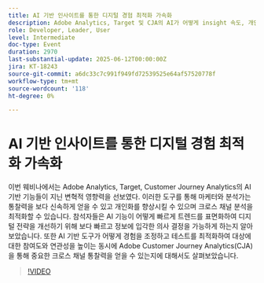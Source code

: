 ```yaml
---
title: AI 기반 인사이트를 통한 디지털 경험 최적화 가속화
description: Adobe Analytics, Target 및 CJA의 AI가 어떻게 insight 속도, 개인화 및 크로스 채널 최적화를 향상시켜 보다 스마트하고 빠른 마케팅 의사 결정을 가능하게 하는지 알아보십시오.
role: Developer, Leader, User
level: Intermediate
doc-type: Event
duration: 2970
last-substantial-update: 2025-06-12T00:00:00Z
jira: KT-18243
source-git-commit: a6dc33c7c991f949fd72539525e64af57520778f
workflow-type: tm+mt
source-wordcount: '118'
ht-degree: 0%

---
```



# AI 기반 인사이트를 통한 디지털 경험 최적화 가속화

이번 웨비나에서는 Adobe Analytics, Target, Customer Journey Analytics의 AI 기반 기능들이 지닌 변혁적 영향력을 선보였다. 이러한 도구를 통해 마케터와 분석가는 통찰력을 보다 신속하게 얻을 수 있고 개인화를 향상시킬 수 있으며 크로스 채널 분석을 최적화할 수 있습니다. 참석자들은 AI 기능이 어떻게 빠르게 트렌드를 표면화하여 디지털 전략을 개선하기 위해 보다 빠르고 정보에 입각한 의사 결정을 가능하게 하는지 알아보았습니다. 또한 AI 기반 도구가 어떻게 경험을 조정하고 테스트를 최적화하여 대상에 대한 참여도와 연관성을 높이는 동시에 Adobe Customer Journey Analytics(CJA)을 통해 중요한 크로스 채널 통찰력을 얻을 수 있는지에 대해서도 살펴보았습니다.

>[!VIDEO](https://video.tv.adobe.com/v/3463354/?learn=on&enablevpops)
